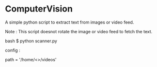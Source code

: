 # ComputerVision

A simple python script to extract text from images or video feed.

Note : This script doesnot rotate the image or video feed to fetch the text. 

bash $ python scanner.py

config : 

path = '/home/<<user>>/videos'

